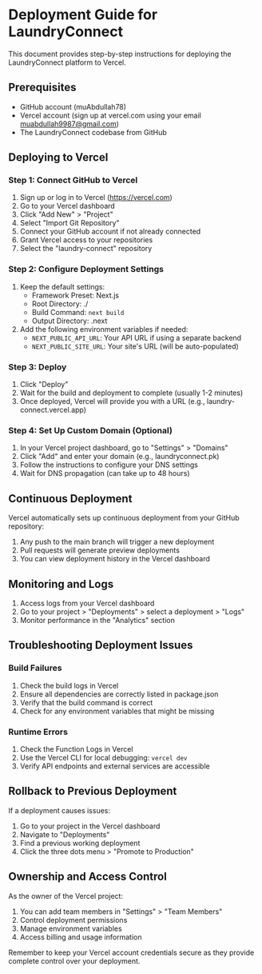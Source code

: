 # Deployment Guide for LaundryConnect

This document provides step-by-step instructions for deploying the LaundryConnect platform to Vercel.

## Prerequisites

- GitHub account (muAbdullah78)
- Vercel account (sign up at vercel.com using your email muabdullah9987@gmail.com)
- The LaundryConnect codebase from GitHub

## Deploying to Vercel

### Step 1: Connect GitHub to Vercel

1. Sign up or log in to Vercel (https://vercel.com)
2. Go to your Vercel dashboard
3. Click "Add New" > "Project"
4. Select "Import Git Repository"
5. Connect your GitHub account if not already connected
6. Grant Vercel access to your repositories
7. Select the "laundry-connect" repository

### Step 2: Configure Deployment Settings

1. Keep the default settings:
   - Framework Preset: Next.js
   - Root Directory: ./
   - Build Command: `next build`
   - Output Directory: .next
2. Add the following environment variables if needed:
   - `NEXT_PUBLIC_API_URL`: Your API URL if using a separate backend
   - `NEXT_PUBLIC_SITE_URL`: Your site's URL (will be auto-populated)

### Step 3: Deploy

1. Click "Deploy"
2. Wait for the build and deployment to complete (usually 1-2 minutes)
3. Once deployed, Vercel will provide you with a URL (e.g., laundry-connect.vercel.app)

### Step 4: Set Up Custom Domain (Optional)

1. In your Vercel project dashboard, go to "Settings" > "Domains"
2. Click "Add" and enter your domain (e.g., laundryconnect.pk)
3. Follow the instructions to configure your DNS settings
4. Wait for DNS propagation (can take up to 48 hours)

## Continuous Deployment

Vercel automatically sets up continuous deployment from your GitHub repository:

1. Any push to the main branch will trigger a new deployment
2. Pull requests will generate preview deployments
3. You can view deployment history in the Vercel dashboard

## Monitoring and Logs

1. Access logs from your Vercel dashboard
2. Go to your project > "Deployments" > select a deployment > "Logs"
3. Monitor performance in the "Analytics" section

## Troubleshooting Deployment Issues

### Build Failures

1. Check the build logs in Vercel
2. Ensure all dependencies are correctly listed in package.json
3. Verify that the build command is correct
4. Check for any environment variables that might be missing

### Runtime Errors

1. Check the Function Logs in Vercel
2. Use the Vercel CLI for local debugging: `vercel dev`
3. Verify API endpoints and external services are accessible

## Rollback to Previous Deployment

If a deployment causes issues:

1. Go to your project in the Vercel dashboard
2. Navigate to "Deployments"
3. Find a previous working deployment
4. Click the three dots menu > "Promote to Production"

## Ownership and Access Control

As the owner of the Vercel project:

1. You can add team members in "Settings" > "Team Members"
2. Control deployment permissions
3. Manage environment variables
4. Access billing and usage information

Remember to keep your Vercel account credentials secure as they provide complete control over your deployment.
